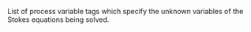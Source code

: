 List of process variable tags which specify the unknown variables of the Stokes equations being solved.
